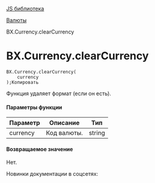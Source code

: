 [JS библиотека](/api_help/js_lib/index.php)

[Валюты](/api_help/js_lib/currency/index.php)

BX.Currency.clearCurrency

BX.Currency.clearCurrency
=========================

```
BX.Currency.clearCurrency(
	currency
);Копировать
```

Функция удаляет формат (если он есть).

#### Параметры функции

| Параметр | Описание | Тип |
| --- | --- | --- |
| currency | Код валюты. | string |

#### Возвращаемое значение

Нет.

Новинки документации в соцсетях: